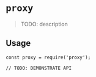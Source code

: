# `proxy`

> TODO: description

## Usage

```
const proxy = require('proxy');

// TODO: DEMONSTRATE API
```
